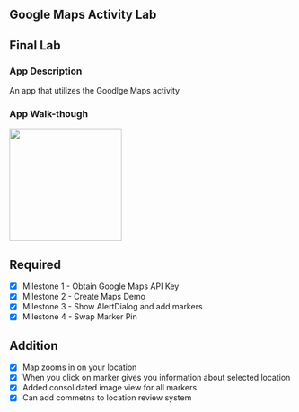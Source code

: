 ## Google Maps Activity Lab

## Final Lab

### App Description
An app that utilizes the Goodlge Maps activity

### App Walk-though


<img src="https://github.com/SJDuro45/Google-Maps-Lab/blob/master/mapsAvtivity.gif" width=200><br>


## Required

- [X] Milestone 1 - Obtain Google Maps API Key
- [X] Milestone 2 - Create Maps Demo
- [X] Milestone 3 - Show AlertDialog and add markers
- [X] Milestone 4 - Swap Marker Pin

## Addition 
- [X] Map zooms in on your location
- [X] When you click on marker gives you information about selected location
- [X] Added consolidated image view for all markers
- [X] Can add commetns to location review system
